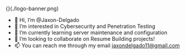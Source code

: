 {}(./logo-banner.png)

- 👋 Hi, I’m @Jaxon-Delgado
- 👀 I’m interested in Cybersecurity and Penetration Testing
- 🌱 I’m currently learning server maintenance and configuration
- 💞️ I’m looking to collaborate on Resume Building projects!
- 📫 You can reach me through my email jaxondelgado11@gmail.com

<!---
Jaxon-Delgado/Jaxon-Delgado is a ✨ special ✨ repository because its `README.md` (this file) appears on your GitHub profile.
You can click the Preview link to take a look at your changes.
--->
